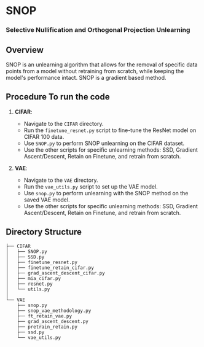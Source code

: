 # SNOP
### Selective Nullification and Orthogonal Projection Unlearning

## Overview
SNOP is an unlearning algorithm that allows for the removal of specific data points from a model without retraining from scratch, while keeping the model's performance intact. SNOP is a gradient based method.

## Procedure To run the code
1. **CIFAR**: 
    - Navigate to the `CIFAR` directory.
    - Run the `finetune_resnet.py` script to fine-tune the ResNet model on CIFAR 100 data.
    - Use `SNOP.py` to perform SNOP unlearning on the CIFAR dataset.
    - Use the other scripts for specific unlearning methods: SSD, Gradient Ascent/Descent, Retain on Finetune, and retrain from scratch.

2. **VAE**:
    - Navigate to the `VAE` directory.
    - Run the `vae_utils.py` script to set up the VAE model.
    - Use `snop.py` to perform unlearning with the SNOP method on the saved VAE model.
    - Use the other scripts for specific unlearning methods: SSD, Gradient Ascent/Descent, Retain on Finetune, and retrain from scratch.


## Directory Structure
```
├── CIFAR
│   ├── SNOP.py
│   ├── SSD.py
│   ├── finetune_resnet.py
│   ├── finetune_retain_cifar.py
│   ├── grad_ascent_descent_cifar.py
│   ├── mia_cifar.py
│   ├── resnet.py
│   └── utils.py
│
└── VAE
    ├── snop.py
    ├── snop_vae_methodology.py
    ├── ft_retain_vae.py
    ├── grad_ascent_descent.py
    ├── pretrain_retain.py
    ├── ssd.py
    └── vae_utils.py
```

